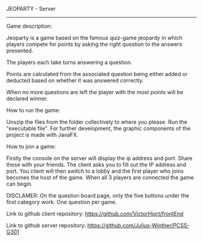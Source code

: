 JEOPARTY - Server
_________________________________

Game description:

Jeoparty is a game based on the famous quiz-game jeopardy in which players compete for points
by asking the right question to the answers presented.

The players each take turns answering a question.

Points are calculated from the associated question being either added or deducted based 
on whether it was answered correctly.

When no more questions are left the player with the most points will be declared winner.

How to run the game: 

Unszip the files from the folder collectively to where you please. 
Run the "executable file". 
For further development, the graphic components of the project is made with JavaFX.

How to join a game:

Firstly the console on the server will display the ip address and port. Share these with your friends. 
The client asks you to fill out the IP address and port. 
You client will then switch to a lobby and the first player who joins becomes the host of the game. 
When all 3 players are connected the game can begin.

DISCLAMER: On the question board page, only the five buttons under the first category work. One question per game.

Link to github client repository:
https://github.com/VictorHjort/frontEnd

Link to github server repository:
https://github.com/Julius-Winther/PCSS-G301

